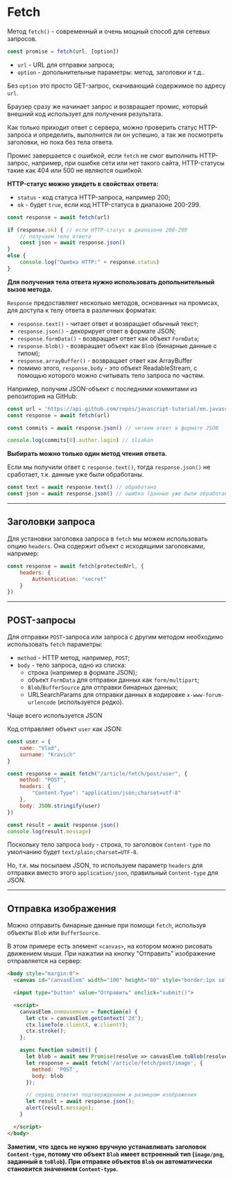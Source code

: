 # Fetch

Метод `fetch()` - современный и очень мощный способ для сетевых запросов. 

```javascript
const promise = fetch(url, [option])
```

* `url` - URL для отправки запроса;
* `option` - допольнительные параметры: метод, заголовки и т.д..

Без `option` это просто GET-запрос, скачивающий содержимое по адресу `url`.

Браузер сразу же начинает запрос и возвращает промис, который внешний код использует для получения результата.

Как только приходит ответ с сервера, можно проверить статус HTTP-запроса и определить, выполнится ли он успешно, а так же посмотреть заголовки, но пока без тела ответа.

Промис завершается с ошибкой, если `fetch` не смог выполнить HTTP-запрос, например, при ошибке сети или нет такого сайта, HTTP-статусы такие как 404 или 500 не являются ошибкой.

<b>HTTP-статус можно увидеть в свойствах ответа:</b>

* `status` - код статуса HTTP-запроса, например 200;
* `ok` - будет `true`, если код HTTP-статуса в диапазоне 200-299.

```javascript
const response = await fetch(url)

if (response.ok) { // если HTTP-статус в диапазоне 200-299
    // получаем тело ответа
    const json = await response.json()
}
else {
    console.log("Ошибка HTTP:" + response.status)
}
```

<b>Для получения тела ответа нужно использовать допольнительный вызов метода. </b>

`Response` предоставляет несколько методов, основанных на промисах, для доступа к телу ответа в различных форматах:

* `response.text()` - читает ответ и возвращает обычный текст;
* `response.json()` - декорирует ответ в формате JSON;
* `response.formData()` - возвращает ответ как объект `FormData`;
* `response.blob()` - возвращает объект как `Blob` (бинарные данные с типом);
* `response.arrayBuffer()` - возвращает ответ как ArrayBuffer
* помимо этого, `response.body` - это объект ReadableStream, с помощью которого можно считывать тело запроса по частям.

Например, получим JSON-объект с последними коммитами из репозитория на GitHub:

```javascript
const url = 'https://api.github.com/repos/javascript-tutorial/en.javascript.info/commits';
const response = await fetch(url)

const commits = await response.json() // читаем ответ в формате JSON

console.log(commits[0].author.login) // iliakan
```

<b>Выбирать можно только один метод чтения ответа.</b>

Если мы получили ответ с `response.text()`, тогда `response.json()` не сработает, т.к. данные уже были обработаны.

```javascript
const text = await response.text() // обработано
const json = await response.json() // ошибка (данные уже были обработаны)
```
***

## Заголовки запроса

Для установки заголовка запроса в `fetch` мы можем использовать опцию `headers`. Она содержит объект с исходящими заголовками, например: 

```javascript
const response = await fetch(protectedUrl, {
    headers: {
        Authentication: "secret"
    }
})
```
***

## POST-запросы

Для отправки `POST`-запроса или запроса с другим методом необходимо использовать `fetch` параметры:

* `method` - HTTP метод, например, `POST`;
* `body` - тело запроса, одно из списка:
    * строка (например в формате JSON);
    * объект `FormData` для отправки данных как `form/multipart`;
    * `Blob`/`BufferSource` для отправки бинарных данных;
    * URLSearchParams для отправки данных в кодировке `x-www-forum-urlencode` (используется редко).

Чаще всего используется JSON

Код отправляет объект `user` как JSON:

```javascript
const user = {
    name: "Vlad",
    surname: "Kravich"
}

const response = await fetch("/article/fetch/post/user", {
    method: "POST",
    headers: {
        "Content-Type": "application/json;charset=utf-8"
    },
    body: JSON.stringify(user)
})

const result = await response.json()
console.log(result.message)
```

Поскольку тело запроса `body` - строка, то заголовок `Content-type` по умолчанию будет `text/plain;charset=UTF-8`.

Но, т.к. мы посылаем JSON, то используем параметр `headers` для отправки вместо этого `application/json`, правильный `Content-type` для JSON.
***

## Отправка изображения

Можно отправить бинарные данные при помощи `fetch`, используя объекты `Blob` или `BufferSource`.

В этом примере есть элемент `<canvas>`, на котором можно рисовать движением мыши. При нажатии на кнопку "Отправить" изображение отправляется на сервер: 

```HTML
<body style="margin:0">
  <canvas id="canvasElem" width="100" height="80" style="border:1px solid"></canvas>

  <input type="button" value="Отправить" onclick="submit()">

  <script>
    canvasElem.onmousemove = function(e) {
      let ctx = canvasElem.getContext('2d');
      ctx.lineTo(e.clientX, e.clientY);
      ctx.stroke();
    };

    async function submit() {
      let blob = await new Promise(resolve => canvasElem.toBlob(resolve, 'image/png'));
      let response = await fetch('/article/fetch/post/image', {
        method: 'POST',
        body: blob
      });

      // сервер ответит подтверждением и размером изображения
      let result = await response.json();
      alert(result.message);
    }

  </script>
</body>
```

<b>Заметим, что здесь не нужно вручную устанавливать заголовок `Content-type`, потому что объект `Blob` имеет встроенный тип (`image/png`, заданный в `toBlob`). При отправке объектов `Blob` он автоматически становится значением `Content-type`.</b>

